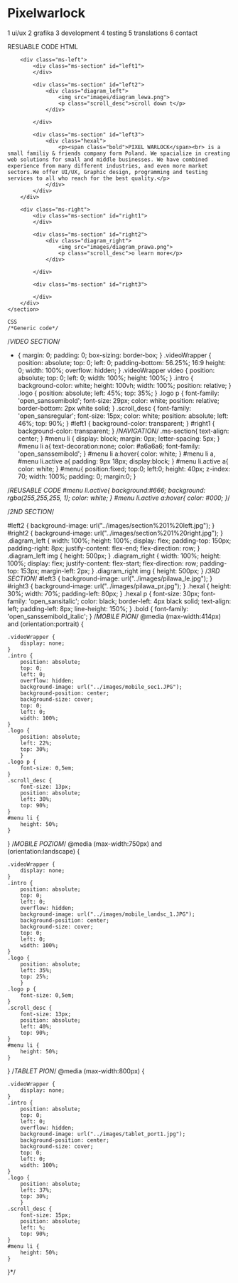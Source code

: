 # Pixelwarlock
1 ui/ux
2 grafika
3 development
4 testing 
5 translations
6 contact


RESUABLE CODE
HTML
 <section id="myContainer">

        <div class="ms-left">
            <div class="ms-section" id="left1">
            </div>

            <div class="ms-section" id="left2">
                <div class="diagram_left">
                    <img src="images/diagram_lewa.png">
                    <p class="scroll_desc">scroll down t</p>
                </div>
                
            </div>

            <div class="ms-section" id="left3">
                <div class="hexal">
                    <p><span class="bold">PIXEL WARLOCK</span><br> is a small familiy & friends company form Poland. We spacialize in creating web solutions for small and middle businesses. We have combined experience from many different industries, and even more market sectors.We offer UI/UX, Graphic design, programming and testing services to all who reach for the best quality.</p>
                </div>
            </div>
        </div>

        <div class="ms-right">
            <div class="ms-section" id="right1">
            </div>

            <div class="ms-section" id="right2">
                <div class="diagram_right">
                    <img src="images/diagram_prawa.png">
                    <p class="scroll_desc">o learn more</p>
                </div>
                
            </div>

            <div class="ms-section" id="right3">
        
            </div>
        </div>	
    </section>
    
    CSS
    /*Generic code*/
/*VIDEO SECTION*/
* {
    margin: 0;
    padding: 0;
    box-sizing: border-box;
}
.videoWrapper {
    position: absolute;
    top: 0;
    left: 0;
    padding-bottom: 56.25%;  16:9 
    height: 0;
    width: 100%;
    overflow: hidden;
}
.videoWrapper video {
    position: absolute;
    top: 0;
    left: 0;
    width: 100%;
    height: 100%;
}
.intro {
    background-color: white;
    height: 100vh;
    width: 100%;
    position: relative;
}
.logo {
    position: absolute;
    left: 45%;
    top: 35%;
    }
.logo p {
    font-family: 'open_sanssemibold';
    font-size: 29px;
    color: white;
    position: relative;
    border-bottom: 2px white solid;
}
.scroll_desc {
    font-family: 'open_sansregular';
    font-size: 15px;
    color: white;
    position: absolute;
    left: 46%;
    top: 90%;
}
#left1 {
    background-color: transparent;
}
#right1 {
    background-color: transparent;
}
/*NAVIGATION*/
.ms-section{
    text-align: center;
}
#menu li {
    display: block;
    margin: 0px;
    letter-spacing: 5px;
}
#menu li a{
    text-decoration:none;
    color: #a6a6a6;
    font-family: 'open_sanssemibold';
}
#menu li a:hover{
    color: white;
}
#menu li a,
#menu li.active a{
    padding: 9px 18px;
    display:block;
}
#menu li.active a{
    color: white;
}
#menu{
    position:fixed;
    top:0;
    left:0;
    height: 40px;
    z-index: 70;
    width: 100%;
    padding: 0;
    margin:0;
}

/*REUSABLE CODE
#menu li.active{
    background:#666;
    background: rgba(255,255,255, 1);
    color: white;
}
#menu li.active a:hover{
    color: #000;
}*/

/*2ND SECTION*/

#left2 {
    background-image: url("../images/section%201%20left.jpg");
}
#right2 {
    background-image: url("../images/section%201%20right.jpg");
}
.diagram_left {
    width: 100%;
    height: 100%;
    display: flex;
    padding-top: 150px;
    padding-right: 8px;
    justify-content: flex-end;
    flex-direction: row;
}
.diagram_left img {
    height: 500px;
}
.diagram_right {
    width: 100%;
    height: 100%;
    display: flex;
    justify-content: flex-start;
    flex-direction: row;
    padding-top: 153px;
    margin-left: 2px;
}
.diagram_right img {
    height: 500px;
}
/*3RD SECTION*/
#left3 {
    background-image: url("../images/pilawa_le.jpg");
}
#right3 {
    background-image: url("../images/pilawa_pr.jpg");
}
.hexal {
    height: 30%;
    width: 70%;
    padding-left: 80px;
}
.hexal p {
    font-size: 30px;
    font-family: 'open_sansitalic';
    color: black;
    border-left: 4px black solid;
    text-align: left;
    padding-left: 8px;
    line-height: 150%;
}
.bold {
    font-family: 'open_sanssemibold_italic';
}
/*MOBILE PION*/
@media (max-width:414px) and (orientation:portrait) {

    .videoWrapper {
        display: none;
    }
    .intro {
        position: absolute;
        top: 0;
        left: 0;
        overflow: hidden;
        background-image: url("../images/mobile_sec1.JPG");
        background-position: center;
        background-size: cover;
        top: 0;
        left: 0;
        width: 100%;
    }
    .logo {
        position: absolute;
        left: 22%;
        top: 30%;
        }
    .logo p {
        font-size: 0,5em;
    }
    .scroll_desc {
        font-size: 13px;
        position: absolute;
        left: 30%;
        top: 90%;
    }
    #menu li {
        height: 50%;
    }
}
/*MOBILE POZIOM*/
@media (max-width:750px) and (orientation:landscape)  {

    .videoWrapper {
        display: none;
    }
    .intro {
        position: absolute;
        top: 0;
        left: 0;
        overflow: hidden;
        background-image: url("../images/mobile_landsc_1.JPG");
        background-position: center;
        background-size: cover;
        top: 0;
        left: 0;
        width: 100%;
    }
    .logo {
        position: absolute;
        left: 35%;
        top: 25%;
        }
    .logo p {
        font-size: 0,5em;
    }
    .scroll_desc {
        font-size: 13px;
        position: absolute;
        left: 40%;
        top: 90%;
    }
    #menu li {
        height: 50%;
    }
}
/*TABLET PION*/
@media (max-width:800px) {

    .videoWrapper {
        display: none;
    }
    .intro {
        position: absolute;
        top: 0;
        left: 0;
        overflow: hidden;
        background-image: url("../images/tablet_port1.jpg");
        background-position: center;
        background-size: cover;
        top: 0;
        left: 0;
        width: 100%;
    }
    .logo {
        position: absolute;
        left: 37%;
        top: 30%;
        }
    .scroll_desc {
        font-size: 15px;
        position: absolute;
        left: %;
        top: 90%;
    }
    #menu li {
        height: 50%;
    }
}*/
